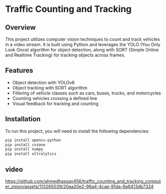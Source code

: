 # Traffic Counting and Tracking

## Overview
This project utilizes computer vision techniques to count and track vehicles in a video stream. It is built using Python and leverages the YOLO (You Only Look Once) algorithm for object detection, along with SORT (Simple Online and Realtime Tracking) for tracking objects across frames.

## Features
- Object detection with YOLOv8
- Object tracking with SORT algorithm
- Filtering of vehicle classes such as cars, buses, trucks, and motorcycles
- Counting vehicles crossing a defined line
- Visual feedback for tracking and counting

## Installation
To run this project, you will need to install the following dependencies:
```bash
pip install opencv-python
pip install cvzone
pip install numpy
pip install ultralytics
```

## video
https://github.com/ahmedhassan456/traffic_counting_and_tracking_computer_vision/assets/113265039/20aa20e2-96a4-4cae-91da-9a6413db7324

